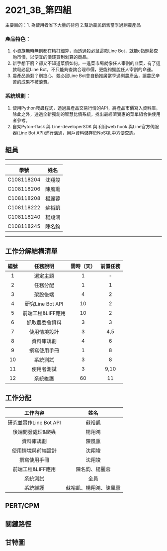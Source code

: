 # 2021_3B_第四組
主要目的：1. 為使用者省下大量的荷包 2.幫助農民銷售當季過剩農產品

### 產品特色：
1. 小資族無時無刻都在精打細算，而透過殺必鼠這款Line Bot，就能e指輕鬆查詢市價，以便宜的價錢買到划算的商品。<br>
2. 新手想下廚？卻又不知道菜價如何，一進菜市場就像任人宰割的韭菜，有了這款殺必鼠Line Bot，不只能夠查詢合理市價，更能夠擺脫任人宰割的命運。<br>
3. 農產品過剩？別擔心，殺必鼠Line Bot會自動推廣當季過剩農產品，讓農民辛苦的成果不被浪費。

### 系統規劃：
1. 使用Python爬蟲程式，透過農產品交易行情的API，將產品市價寫入資料庫，除此之外，透過全新獨創的智慧比價系統，找出最經濟實惠的菜單組合供使用者參考。<br>
2. 自架Pyton-flask 與 Line-developerSDK 與 利用web hook 與Line官方伺服器(Line Bot API)進行溝通，用戶資料儲存於NoSQL中方便查詢。

## 組員
***
| 學號  | 姓名  | 
| :------------: |:---------------:|
| C108118204 | 沈翔竣 | 
| C108118206 | 陳風熏 | 
| C108118208 | 楊麗蓉 | 
| C108118222 | 蘇裕凱 | 
| C108118240 | 楊翔鴻 | 
| C108118245 | 陳名鈞 | 
***
## 工作分解結構清單
|編號    | 任務說明	   |需時（天）	|前置任務|
|:------:|:---------:|:--------:|:-----:|
|1	    | 選定主題	          | 1		   | -|
|2	    | 任務分配	          | 1		   | 1|
|3	    | 架設後端	          | 4		 | 2|
|4	    | 研究Line Bot API	 | 10		 | 2|
|5	    | 前端工程&LIFF應用   | 10		| 2|
|6	    | 抓取農委會資料	     | 3		 | 3|
|7	    | 使用情境設計	      | 3		  | 4,5|
|8	    | 資料庫規劃	         | 4		 | 6|
|9	    | 撰寫使用手冊	      | 1		  | 8|
|10	    | 系統測試	          | 3		 | 8|
|11	    | 使用者測試	        | 3		  | 9,10|
|12	    | 系統維護	         | 60		 | 11|

## 工作分配
|工作內容      |  姓名 |  
|:--------------:|:-----:|
|研究並實作Line Bot API | 蘇裕凱|
|後端開發處理&爬蟲       | 楊翔鴻|
|資料庫規劃             | 陳風熏|
|使用情境與前端設計     | 沈翔竣|
|撰寫使用手冊          |沈翔竣|
|前端工程&LIFF應用      |陳名鈞、楊麗蓉|
|系統測試              |全員|
|系統維護              |蘇裕凱、楊翔鴻、陳風熏|

## PERT/CPM


## 關鍵路徑


## 甘特圖



